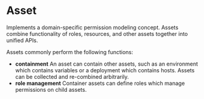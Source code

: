 Asset
=====

Implements a domain-specific permission modeling concept. Assets combine functionality of roles, resources, and other assets
together into unified APIs.

Assets commonly perform the following functions:

* **containment** An asset can contain other assets, such as an environment which contains variables or a deployment which contains hosts.
Assets can be collected and re-combined arbitrarily.
* **role management** Container assets can define roles which manage permissions on child assets. 

